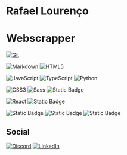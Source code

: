 # Rafael Lourenço
# Webscrapper

[![Git](https://img.shields.io/badge/Git-000?style=for-the-badge&logo=git&logoColor=E94D5F)](https://git-scm.com/doc) 

![Markdown](https://img.shields.io/badge/Markdown-000?style=for-the-badge&logo=markdown)
![HTML5](https://img.shields.io/badge/HTML5-000?style=for-the-badge&logo=html5)

![JavaScript](https://img.shields.io/badge/javascript-000.svg?style=for-the-badge&logo=javascript&logoColor=%23F7DF1E) 
![TypeScript](https://img.shields.io/badge/TypeScript-000?style=for-the-badge&logo=typescript)
![Python](https://img.shields.io/badge/Python-000?style=for-the-badge&logo=python)

![CSS3](https://img.shields.io/badge/CSS3-000?style=for-the-badge&logo=css3&logoColor=264CE4)
![Sass](https://img.shields.io/badge/Sass-000?style=for-the-badge&logo=sass)
![Static Badge](https://img.shields.io/badge/Tailwind-000?style=for-the-badge&logo=Tailwindcss)

![React](https://img.shields.io/badge/React-000?style=for-the-badge&logo=react) 
![Static Badge](https://img.shields.io/badge/Electron-000?style=for-the-badge&logo=electron)

![Static Badge](https://img.shields.io/badge/Puppeteer-000?style=for-the-badge&logo=puppeteer)
![Static Badge](https://img.shields.io/badge/node-000?style=for-the-badge&logo=node.js)
![Static Badge](https://img.shields.io/badge/graphql-000?style=for-the-badge&logo=graphql)

## Social
[![Discord](https://img.shields.io/badge/Discord-000?style=for-the-badge&logo=discord)](https://www.discord.com/in/jogas2/)
[![LinkedIn](https://img.shields.io/badge/LinkedIn-000?style=for-the-badge&logo=linkedin&logoColor=0E76A8)](https://www.linkedin.com/in/rafael1337/)
